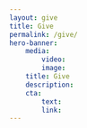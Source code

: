 ```yaml
---
layout: give
title: Give
permalink: /give/
hero-banner:
    media:
        video: 
        image:
    title: Give
    description: 
    cta:
        text: 
        link:  
---
```

